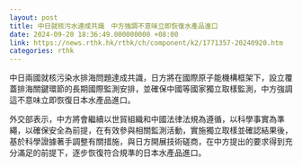 ```yaml
---
layout: post
title: 中日就核污水達成共識　中方強調不意味立即恢復水產品進口
date: 2024-09-20 18:36:49.000000000 +08:00
link: https://news.rthk.hk/rthk/ch/component/k2/1771357-20240920.htm
categories: rthk
---
```


中日兩國就核污染水排海問題達成共識，日方將在國際原子能機構框架下，設立覆蓋排海關鍵環節的長期國際監測安排，並確保中國等國家獨立取樣監測，中方強調這不意味立即恢復日本水產品進口。

外交部表示，中方將會繼續以世貿組織和中國法律法規為遵循，以科學事實為準繩，以確保安全為前提，在有效參與相關監測活動，實施獨立取樣並確認結果後，基於科學證據著手調整有關措施，與日方開展技術磋商，在中方提出的要求得到充分滿足的前提下，逐步恢復符合規準的日本水產品進口。
